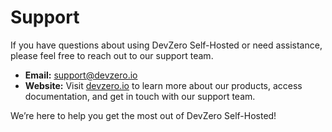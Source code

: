 # Support

If you have questions about using DevZero Self-Hosted or need assistance, please feel free to reach out to our support team.

- **Email:** [support@devzero.io](mailto:support@devzero.io)
- **Website:** Visit [devzero.io](https://www.devzero.io) to learn more about our products, access documentation, and get in touch with our support team.

We’re here to help you get the most out of DevZero Self-Hosted!
